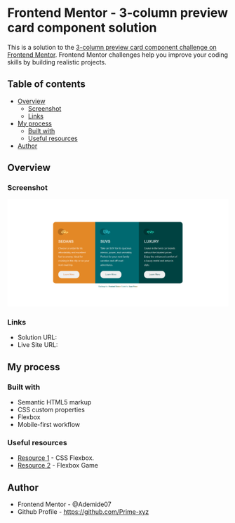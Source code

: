 # Frontend Mentor - 3-column preview card component solution

This is a solution to the [3-column preview card component challenge on Frontend Mentor](https://www.frontendmentor.io/challenges/3column-preview-card-component-pH92eAR2-). Frontend Mentor challenges help you improve your coding skills by building realistic projects. 

## Table of contents

- [Overview](#overview)
  - [Screenshot](#screenshot)
  - [Links](#links)
- [My process](#my-process)
  - [Built with](#built-with)
  - [Useful resources](#useful-resources)
- [Author](#author)


## Overview

### Screenshot

![Screenshot](/Prime-3-column-preview-card-component.png)
  
### Links

- Solution URL:
- Live Site URL: 
## My process

### Built with

- Semantic HTML5 markup
- CSS custom properties
- Flexbox
- Mobile-first workflow

### Useful resources 
- [Resource 1](https://www.w3schools.com) - CSS Flexbox.
- [Resource 2](FlexboxFroggy.com) - Flexbox Game 

## Author
- Frontend Mentor - @Ademide07
- Github Profile - https://github.com/Prime-xyz